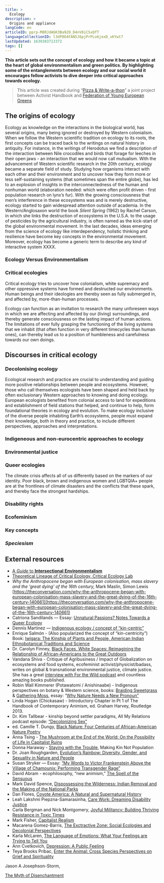 ```yaml
---
title: >
  Ecology
description: >
  Origins and appliance
langCode: en
articleID: pprp-M8RJdA6K3Ba92O_D4nV8iCSxQfT
languageCollectionID: l3dP8O4FAN5J6pjPrPLo6joxD_vKYwt7
lastUpdated: 1639383713372
tags: []
---
```


**This article sets out the concept of ecology and how it became a topic at the heart of global environmentalism and green politics. By highlighting some of the entanglements between ecology and our social world it encourages fellow activists to dive deeper into critical approaches towards ecology.**

> This article was created during “[Pizza & Write-a-thon](/writeathon)” a joint project between Activist Handbook and [Federation of Young European Greens](https://fyeg.org/)

## **The origins of ecology**

Ecology as knowledge on the interactions in the biological world, has several origins, many being ignored or destroyed by Western colonialism. When we follow the Western scientific tradition on ecology to its roots, the first concepts can be traced back to the writings on natural history in antiquity. For instance, in the writings of Herodotus we find a description of the interaction between Nile crocodiles and birds that forage for leeches in their open jaws - an interaction that we would now call mutualism. With the advancement of Western scientific research in the 20th century, ecology became a separate field of study. Studying how organisms interact with each other and their environment and to uncover how they form more or less self-sustaining systems (that sometimes span the entire globe), has led to an explosion of insights in the interconnectedness of the human and nonhuman world (elaboration needed: which were often profit driven - first population research on lynx’s fur). With the growing consciousness that men’s interference in these ecosystems was and is merely destructive, ecology started to gain widespread attention outside of academia. In the Western/Anglosaxon world the book _Silent Spring_ (1962) by Rachel Carson, in which she links the destruction of ecosystems in the U.S.A. to the usage of pesticides by the agricultural industry, is often named as the kick-start of the global environmental movement. In the last decades, ideas emerging from the science of ecology like interdependency, holistic thinking and resilience have become key concepts in the environmental movement. Moreover, ecology has become a generic term to describe any kind of interactive system XXXX.

### **Ecology Versus Environmentalism**

### **Critical ecologies**

Critical ecology tries to uncover how colonialism, white supremacy and other oppressive systems have formed and destructed our environments. Human beings and their ideologies are thereby seen as fully submerged in, and affected by, more-than-human processes.

Ecology can function as an invitation to research the many unforeseen ways in which we are affecting and affected by our (living) surroundings, and thereby generate consciousness on the lasting impact of human actions. The limitations of ever fully grasping the functioning of the living systems that we inhabit (that often function in very different timecycles than human ones), can thereby lead us to a position of humbleness and carefulness towards our own doings.

## **Discourses in critical ecology**

### **Decolonising ecology**

Ecological research and practice are crucial to understanding and guiding more positive relationships between people and ecosystems. However, those who call themselves ecologists have been shaped and held back by often exclusionary Western approaches to knowing and doing ecology. European ecologists benefited from colonial access to land for expeditions and establishment of field stations that helped, and continue to help, form foundational theories in ecology and evolution. To make ecology inclusive of the diverse people inhabiting Earth’s ecosystems, people must expand their knowledge, both in theory and practice, to include different perspectives, approaches and interpretations.

### **Indigeneous and non-eurocentric approaches to ecology**

### **Environmental justice**

### **Queer ecologies**

The climate crisis affects all of us differently based on the markers of our identity. Poor black, brown and indigenous women and LGBTQIA+ people are at the frontlines of climate disasters and the conflicts that these spark, and thereby face the strongest hardships.

### **Disability rights**

### **Ecofeminism**

### **Key concepts**

### _**Speciesism**_

## **External resources**

-   [A _Guide_ to **Intersectional** **Environmentalism**](https://meansandmatters.bankofthewest.com/article/sustainable-living/taking-action/a-guide-to-intersectional-environmentalism/)
-   [Theoretical Lineage of Critical Ecology, Critical Ecology Lab](https://www.youtube.com/watch?v=LireLlbEyxk)
-   _Why the Anthropocene began with European colonisation, mass slavery and the ‘great dying’ of the 16th century,_ Mark Maslin, Simon Lewis [https://theconversation.com/why-the-anthropocene-began-with-european-colonisation-mass-slavery-and-the-great-dying-of-the-16th-century-140661](https://theconversation.com/why-the-anthropocene-began-with-european-colonisation-mass-slavery-and-the-great-dying-of-the-16th-century-140661)
-   Catriona Sandilands — Essay: [Unnatural Passions? Notes Towards a Queer Ecology](https://ivc.lib.rochester.edu/unnatural-passions-notes-toward-a-queer-ecology/)
-   Dennis Martinez — [Indigenous ecology / concept of “kin-centric”](https://www.nativeperspectives.net/Transcripts/Dennis_Martinez_interview.pdf)
-   Enrique Salmón - (Also popularized the concept of “kin-centricity”) Book: [Iwígara: The Kinship of Plants and People, American Indian Ethnobotanical Traditions and Science](https://www.goodreads.com/book/show/50158998-iwigara)
-   Dr. Carolyn Finney, [Black Faces, White Spaces: Reimagining the Relationship of African-Americans to the Great Outdoors](https://uncpress.org/book/9781469614489/black-faces-white-spaces/)
-   Vandana Shiva - Critique of Agribusiness / Impact of Globalization on ecosystems and food systems, ecofeminist activist/physicist/badass, writes on global & transnational environmental justice, climate justice. She has a great [interview with For the Wild podcast](https://forthewild.world/listen/vandana-shiva-on-the-emancipation-of-seed-water-and-women-118) and countless amazing books published.
-   Robin Wall Kimmerer (Potawatomi / Anishinaabe) - Indigenous perspectives on botany & Western science, books: [Braiding Sweetgrass](https://milkweed.org/book/braiding-sweetgrass) & [Gathering Moss](http://osupress.oregonstate.edu/book/gathering-moss), essay: “[Why Nature Needs a New Pronoun”](https://www.yesmagazine.org/issue/together-earth/2015/03/30/alternative-grammar-a-new-language-of-kinship/)
-   Linda Hogan (Chickasaw) - Introductory Chapter in Pt 1 of The Handbook of Contemporary Animism, ed. Graham Harvey, Routledge 2013.
-   Dr. Kim Tallbear - kinship beyond settler paradigms, All My Relations podcast episode: [“Decolonizing Sex”](https://www.allmyrelationspodcast.com/podcast/episode/468a0a6b/ep-5-decolonizing-sex)
-   ed. Camille T. Dungy, [Black Nature: Four Centuries of African-American Nature Poetry](https://ugapress.org/book/9780820334318/black-nature/)
-   Anna Tsing - [The Mushroom at the End of the World: On the Possibility of Life in Capitalist Ruins](https://press.princeton.edu/books/paperback/9780691178325/the-mushroom-at-the-end-of-the-world)
-   Donna Haraway - [Staying with the Trouble](https://www.google.com/search?ei=mOgAYOaYFovJ0PEPi-2wuAk&gs_lcp=CgZwc3ktYWIQAzIICC4QyQMQkwIyAggAMgIIADICCAAyAggAMgIIADICCAAyAggAMgIIADICCAA6BAgAEEc6BAgjECc6BAguEEM6AgguOggIABCxAxCDAToFCAAQsQM6BQguEJECOgQIABBDOggILhDHARCjAjoLCC4QyQMQkQIQkwI6BQguELEDOgoIABCxAxCDARBDUKQYWPgpYJ8raABwAngCgAH6A4gB6xaSAQswLjEuMy4yLjIuMZgBAKABAaoBB2d3cy13aXrIAQjAAQE&oq=staying%20with%20the%20trouble&q=staying%20with%20the%20trouble&sclient=psy-ab&sxsrf=ALeKk00U3r_C-jGVf1FYkEJ9uD7vwwO2Sg%3A1610672280370&uact=5&ved=0ahUKEwjmxPvo3ZzuAhWLJDQIHYs2DJcQ4dUDCAw), Making Kin Not Population
-   Dr. Joan Roughgarden, [Evolution’s Rainbow: Diversity, Gender, and Sexuality in Nature and People](https://www.ucpress.edu/book/9780520280458/evolutions-rainbow)
-   Susan Stryker — Essay: [“My Words to Victor Frankenstein Above the Village of Chamounix: Performing Transgender Rage”](https://read.dukeupress.edu/glq/article/1/3/237/69091/My-Words-to-Victor-Frankenstein-Above-the-Village)
-   David Abram - ecophilosophy, “new animism,” [The Spell of the Sensuous](https://www.penguinrandomhouse.com/books/319/the-spell-of-the-sensuous-by-david-abram/)
-   Mark David Spence, [Dispossessing the Wilderness: Indian Removal and the Making of the National Parks](https://forthewild.world/listen/vandana-shiva-on-the-emancipation-of-seed-water-and-women-118)
-   Dan Flores, [Coyote America: A Natural and Supernatural History](https://www.basicbooks.com/titles/dan-flores/coyote-america/9780465098538/)
-   Leah Lakshmi Piepzna-Samarasinha, [Care Work: Dreaming Disability Justice](https://arsenalpulp.com/Books/C/Care-Work)
-   Carla Bergman and Nick Montgomery, [Joyful Militancy: Building Thriving Resistance in Toxic Times](https://www.akpress.org/joyful-militancy.html)
-   Mark Fisher, [Capitalist Realism](https://www.johnhuntpublishing.com/zer0-books/our-books/capitalist-realism)
-   Macarena Gomez-Barris, [The Exctractive Zone: Social Ecologies and Decolonial Perspectives](https://www.google.com/search?ei=QQojYNDSG5jZ-gTqmoHgDQ&gs_lcp=Cgdnd3Mtd2l6EAMyBggAEBYQHjoECCMQJzoFCC4QkQI6CAgAELEDEIMBOgIIADoHCAAQsQMQQzoFCAAQkQI6BAguEEM6CAguELEDEIMBOgQIABBDOgoIABCxAxCDARBDOggILhCxAxCTAjoFCAAQsQM6BwgAELEDEAo6BQguELEDOgoILhDHARCjAhAKOgIILjoICC4QxwEQrwE6BQgAEMkDOggILhDHARCjAjoFCC4QkwI6BwghEAoQoAE6BQghEKABOggIABAIEA0QHlCIA1iTMmC8OGgIcAB4AYABdogB6xmSAQUyNS4xMZgBAKABAaoBB2d3cy13aXo&oq=gomez%20the%20exctractive%20zone&q=gomez%20the%20exctractive%20zone&sclient=gws-wiz&source=hp&sxsrf=ALeKk00j5ECnYNlk3PAbS9nThvXLQY3y0g%3A1612909121489&uact=5&ved=0ahUKEwiQ9_TZ6t3uAhWYrJ4KHWpNANwQ4dUDCAg)
-   Karla McLaren, [The Language of Emotions: What Your Feelings are Trying to Tell You](https://www.google.com/search?ei=8fEAYLmpLqzA0PEP2a-_2As&gs_lcp=CgZwc3ktYWIQARgAMggILhDJAxCTAjICCAA6BAgjECc6BQgAEJECOgsILhDHARCvARCRAjoFCC4QsQM6CwguELEDEMcBEKMCOggILhCxAxCDAToOCC4QsQMQgwEQxwEQowI6CAgAEMkDEJECOgUILhCRAjoECAAQQzoECC4QQzoFCAAQsQM6DgguELEDEMkDEJECEJMCOgcILhCxAxBDOggIABCxAxCDAToLCC4QsQMQyQMQkwI6AgguOg0ILhDJAxAUEIcCEJMCOgUIABDJAzoGCAAQFhAeUIgEWP8qYJI2aABwAHgAgAHWAogBxhSSAQgxOC4yLjEuMpgBAKABAaoBB2d3cy13aXo&gs_ssp=eJzj4tVP1zc0TKosqoo3yCozYPRSyk4syklUyE3OSSxKzVPIScxLL01MT1XIT1NIzc0vyczPKwYAvQUSBg&oq=Karla%20McLaren%2C%20language&q=karla%20mclaren%20language%20of%20emotions&sclient=psy-ab&source=hp&sxsrf=ALeKk02PC3hA4cu_UhH5LsDOwblCZMe9Qw%3A1610674673789)
-   Ann Cvetkovich, [Depression: A Public Feeling](https://www.dukeupress.edu/depression)
-   Teya Brooks Pribac, [Enter the Animal: Cross Species Perspectives on Grief and Spirituality](https://sydneyuniversitypress.com.au/products/139659)

Jason A Josephson-Storm,

[The Myth of Disenchantment](https://chicago.universitypressscholarship.com/view/10.7208/chicago/9780226403533.001.0001/upso-9780226403229)
